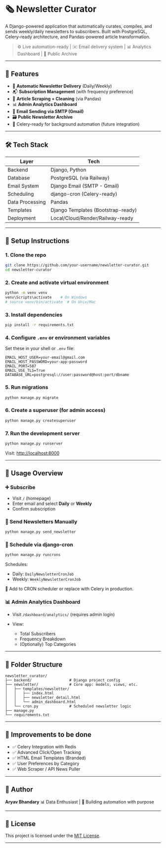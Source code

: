 # 🗞️ Newsletter Curator

A Django-powered application that automatically curates, compiles, and sends weekly/daily newsletters to subscribers. Built with PostgreSQL, Celery-ready architecture, and Pandas-powered article transformation.

> ⚙️ Live automation-ready | ✉️ Email delivery system | 📊 Analytics Dashboard | 📰 Public Archive

---

## 📌 Features

- 🔄 **Automatic Newsletter Delivery** (Daily/Weekly)
- 📬 **Subscription Management** (with frequency preference)
- 🧹 **Article Scraping + Cleaning** (via Pandas)
- 📊 **Admin Analytics Dashboard**
- 💌 **Email Sending via SMTP (Gmail)**
- 🗃️ **Public Newsletter Archive**
- 🧠 Celery-ready for background automation (future integration)

---

## 🛠️ Tech Stack

| Layer            | Tech                                |
|------------------|-------------------------------------|
| Backend          | Django, Python                      |
| Database         | PostgreSQL (via Railway)            |
| Email System     | Django Email (SMTP - Gmail)         |
| Scheduling       | django-cron (Celery-ready)          |
| Data Processing  | Pandas                              |
| Templates        | Django Templates (Bootstrap-ready)  |
| Deployment       | Local/Cloud/Render/Railway-ready    |

---

## 🚀 Setup Instructions

### 1. Clone the repo

```bash
git clone https://github.com/your-username/newsletter-curator.git
cd newsletter-curator
````

### 2. Create and activate virtual environment

```bash
python -m venv venv
venv\Scripts\activate    # On Windows
# source venv/bin/activate  # On Unix/Mac
```

### 3. Install dependencies

```bash
pip install -r requirements.txt
```

### 4. Configure `.env` or environment variables

Set these in your shell or `.env` file:

```env
EMAIL_HOST_USER=your-email@gmail.com
EMAIL_HOST_PASSWORD=your-app-password
EMAIL_PORT=587
EMAIL_USE_TLS=True
DATABASE_URL=postgresql://user:password@host:port/dbname
```

### 5. Run migrations

```bash
python manage.py migrate
```

### 6. Create a superuser (for admin access)

```bash
python manage.py createsuperuser
```

### 7. Run the development server

```bash
python manage.py runserver
```

Visit: [http://localhost:8000](http://localhost:8000)

---

## 🧪 Usage Overview

### ➕ Subscribe

* Visit `/` (homepage)
* Enter email and select **Daily** or **Weekly**
* Confirm subscription

### 📰 Send Newsletters Manually

```bash
python manage.py send_newsletter
```

### 🧠 Schedule via django-cron

```bash
python manage.py runcrons
```

Schedules:

* Daily: `DailyNewsletterCronJob`
* Weekly: `WeeklyNewsletterCronJob`

📝 Add to CRON scheduler or replace with Celery in production.

### 📊 Admin Analytics Dashboard

* Visit `/dashboard/analytics/` (requires admin login)
* View:

  * Total Subscribers
  * Frequency Breakdown
  * (Optionally) Top Categories

---

## 📂 Folder Structure

```
newsletter_curator/
├── backend/                 # Django project config
├── newsletter/              # Core app: models, views, etc.
│   ├── templates/newsletter/
│   │   ├── index.html
│   │   ├── newsletter_detail.html
│   │   └── admin_dashboard.html
│   └── cron.py              # Scheduled newsletter logic
├── manage.py
└── requirements.txt
```

---

## 🔮 Improvements to be done

* ✅ Celery Integration with Redis
* ✅ Advanced Click/Open Tracking
* ✅ HTML Email Templates (Branded)
* ✅ User Preferences by Category
* ✅ Web Scraper / API News Puller

---

## 👤 Author

**Aryav Bhandary**
📊 Data Enthusiast | 🧠 Building automation with purpose

---

## 🪪 License

This project is licensed under the [MIT License](LICENSE).

---


